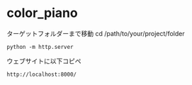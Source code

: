 # color_piano

ターゲットフォルダーまで移動
cd /path/to/your/project/folder
```
python -m http.server
```

ウェブサイトに以下コピペ
```
http://localhost:8000/
```
